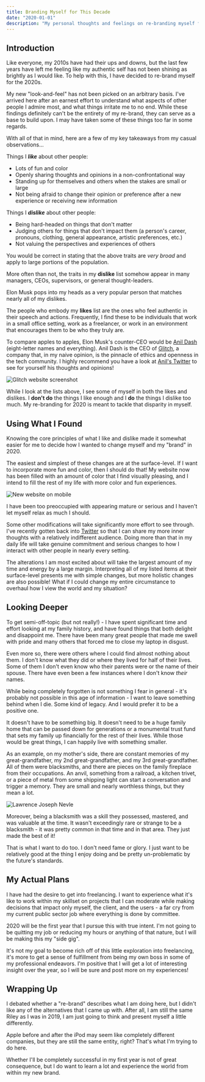 ```yaml
---
title: Branding Myself for This Decade
date: "2020-01-01"
description: "My personal thoughts and feelings on re-branding myself for 2020."
---
```


## Introduction

Like everyone, my 2010s have had their ups and downs, but the last few years have left me feeling like my authentic self has not been shining as brightly as I would like.
To help with this, I have decided to re-brand myself for the 2020s.

My new "look-and-feel" has not been picked on an arbitrary basis. I've arrived here after an earnest effort to understand what aspects of other people I admire most, and what things irritate me to no end. While these findings definitely can't be the entirety of my re-brand, they can serve as a base to build upon. I may have taken some of these things too far in some regards.

With all of that in mind, here are a few of my key takeaways from my casual observations...

Things I ***like*** about other people:
- Lots of fun and color
- Openly sharing thoughts and opinions in a non-confrontational way
- Standing up for themselves and others when the stakes are small or large
- Not being afraid to change their opinion or preference after a new experience or receiving new information

Things I ***dislike*** about other people:
- Being hard-headed on things that don't matter
- Judging others for things that don't impact them (a person's career, pronouns, clothing, general appearance, artistic preferences, etc.)
- Not valuing the perspectives and experiences of others

You would be correct in stating that the above traits are *very broad* and apply to large portions of the population.

More often than not, the traits in my **dislike** list somehow appear in many managers, CEOs, supervisors, or general thought-leaders.

Elon Musk pops into my heads as a very popular person that matches nearly all of my dislikes.

The people who embody my **likes** list are the ones who feel authentic in their speech and actions. Frequently, I find these to be individuals that work in a small office setting, work as a freelancer, or work in an environment that encourages them to be who they truly are.

To compare apples to apples, Elon Musk's counter-CEO would be [Anil Dash](https://anildash.com/) (eight-letter names and everything). Anil Dash is the CEO of [Glitch](https://glitch.com/), a company that, in my naive opinion, is the pinnacle of ethics and openness in the tech community. I highly recommend you have a look at [Anil's Twitter](https://twitter.com/anildash) to see for yourself his thoughts and opinions!

![Glitch website screenshot](glitch-mobile-screenshot.png)

While I look at the lists above, I see some of myself in both the likes and dislikes. I **don't do** the things I like enough and I **do** the things I dislike too much. My re-branding for 2020 is meant to tackle that disparity in myself.

## Using What I Found

Knowing the core principles of what I like and dislike made it somewhat easier for me to decide how I wanted to change myself and my "brand" in 2020.

The easiest and simplest of these changes are at the surface-level. If I want to incorporate more fun and color, then I should do that! My website now has been filled with an amount of color that I find visually pleasing, and I intend to fill the rest of my life with more color and fun experiences.

![New website on mobile](site-mobile-screenshot.png)

I have been too preoccupied with appearing mature or serious and I haven't let myself relax as much I should.

Some other modifications will take significantly more effort to see through. I've recently gotten back into [Twitter](https://twitter.com/riley_skains) so that I can share my more inner thoughts with a relatively indifferent audience. Doing more than that in my daily life will take genuine commitment and serious changes to how I interact with other people in nearly every setting.

The alterations I am most excited about will take the largest amount of my time and energy by a large margin. Interpreting all of my listed items at their surface-level presents me with simple changes, but more holistic changes are also possible! What if I could change my entire circumstance to overhaul how I view the world and my situation?

## Looking Deeper

To get semi-off-topic (but not really!) - I have spent significant time and effort looking at my family history,  and have found things that both delight and disappoint me. There have been many great people that made me swell with pride and many others that forced me to close my laptop in disgust.

Even more so, there were others where I could find almost nothing about them. I don't know what they did or where they lived for half of their lives. Some of them I don't even know who their parents were or the name of their spouse. There have even been a few instances where I don't know *their* names.

While being completely forgotten is not something I fear in general - it's probably not possible in this age of information - I want to leave something behind when I die. Some kind of legacy. And I would prefer it to be a positive one.

It doesn't have to be something big. It doesn't need to be a huge family home that can be passed down for generations or a monumental trust fund that sets my family up financially for the rest of their lives. While those would be great things, I can happily live with something smaller.

As an example, on my mother's side, there are constant memories of my great-grandfather, my 2nd great-grandfather, and my 3rd great-grandfather. All of them were blacksmiths, and there are pieces on the family fireplace from their occupations. An anvil, something from a railroad, a kitchen trivet, or a piece of metal from some shipping light can start a conversation and trigger a memory. They are small and nearly worthless things, but they mean a lot.

![Lawrence Joseph Nevle](lawrence-joseph-nevle.jpg)

Moreover, being a blacksmith was a skill they possessed, mastered, and was valuable at the time. It wasn't exceedingly rare or strange to be a blacksmith - it was pretty common in that time and in that area. They just made the best of it!

That is what I want to do too. I don't need fame or glory. I just want to be relatively good at the thing I enjoy doing and be pretty un-problematic by the future's standards.

## My Actual Plans

I have had the desire to get into freelancing. I want to experience what it's like to work within my skillset on projects that I can moderate while making decisions that impact only myself, the client, and the users - a far cry from my current public sector job where everything is done by committee.

2020 will be the first year that I pursue this with true intent. I'm not going to be quitting my job or reducing my hours or anything of that nature, but I will be making this my "side gig".

It's not my goal to become rich off of this little exploration into freelancing, it's more to get a sense of fulfillment from being my own boss in some of my professional endeavors. I'm positive that I will get a lot of interesting insight over the year, so I will be sure and post more on my experiences!

## Wrapping Up

I debated whether a "re-brand" describes what I am doing here, but I didn't like any of the alternatives that I came up with. After all, I am still the same Riley as I was in 2019, I am just going to think and present myself a little differently.

Apple before and after the iPod may seem like completely different companies, but they are still the same entity, right? That's what I'm trying to do here.

Whether I'll be completely successful in my first year is not of great consequence, but I do want to learn a lot and experience the world from within my new brand.